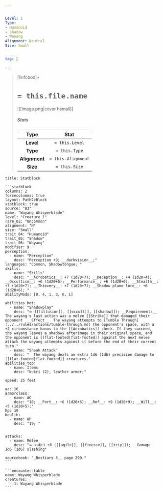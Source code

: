 ```yaml
---


Level: 1
Type:
- Humanoid
- Shadow
- Wayang
Alignment: Neutral
Size: Small


tag: 👹

---
```


> [!infobox]+
> #  `= this.file.name`
> ![[image.png|cover hsmall]]
> ##### Stats
> Type | Stat |
> :---:|:---:|
> **Level** | `= this.Level` |
> **Type** | `= this.Type` |
> **Alignment** | `= this.Alignment` |
> **Size** | `= this.Size` |



````ad-info
title: Statblock

```statblock
columns: 2
forcecolumns: true
layout: Path2eBlock
statblock: true
source: "B3"
name: "Wayang Whisperblade"
level: "Creature 1"
rare_02: "Uncommon"
alignment: "N"
size: "Small"
trait_04: "Humanoid"
trait_05: "Shadow"
trait_06: "Wayang"
modifier: 9
perception:
  - name: "Perception"
    desc: "Perception +9; __darkvision__;"
languages: "Common, Shadowtongue; "
skills:
  - name: "Skills"
    desc: "__Acrobatics__: +7 (1d20+7); __Deception__: +4 (1d20+4); __Occultism__: +6 (1d20+6); __Performance__: +6 (1d20+6); __Stealth__: +7 (1d20+7); __Thievery__: +7 (1d20+7); __Shadow plane lore__: +6 (1d20+6); "
abilityMods: [0, 4, 1, 3, 0, 1]

abilities_bot:
  - name: "Shadowplay"
    desc: "⬻ ([[illusion]], [[occult]], [[shadow]]); __Requirements__ The wayang's last action was a melee [[Strike]] that damaged their opponent  __Effect__  The wayang attempts to [Tumble Through](../../rules/actions/tumble-through.md) the opponent's space, with a +2 circumstance bonus to the [[Acrobatics]] check. If they succeed, the wayang leaves a shadowy afterimage in their original space, and the opponent is [[flat-footed|flat-footed]] against the next melee attack the wayang attempts against it before the end of their current turn."
  - name: "Sneak Attack"
    desc: "  The wayang deals an extra 1d6 (1d6) precision damage to [[flat-footed|flat-footed]] creatures."
abilities_top:
  - name: Items
    desc: "kukri (2), leather armor;"

speed: 25 feet

ac: 16
armorclass:
  - name: AC
    desc: "16; __Fort__: +6 (1d20+6); __Ref__: +9 (1d20+9); __Will__: +5 (1d20+5);"
hp: 19
health:
  - name: HP
    desc: "19; "


attacks:
  - name: Melee
    desc: "⬻ kukri +8 ([[agile]], [[finesse]], [[trip]]); __Damage__ 1d6 (1d6) slashing"

sourcebook: "_Bestiary 3_, page 290."
```

```encounter-table
name: Wayang Whisperblade
creatures:
  - 1: Wayang Whisperblade
```

````


